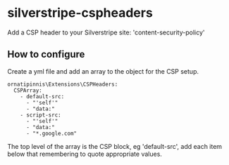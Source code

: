# silverstripe-cspheaders
Add a CSP header to your Silverstripe site: 'content-security-policy'

## How to configure
Create a yml file and add an array to the object for the CSP setup.

```
ornatipinnis\Extensions\CSPHeaders:
  CSPArray:
    - default-src: 
      - "'self'"
      - "data:"
    - script-src: 
      - "'self'"
      - "data:"
      - "*.google.com"
```
The top level of the array is the CSP block, eg 'default-src', add each item below that remembering to quote appropriate values.
